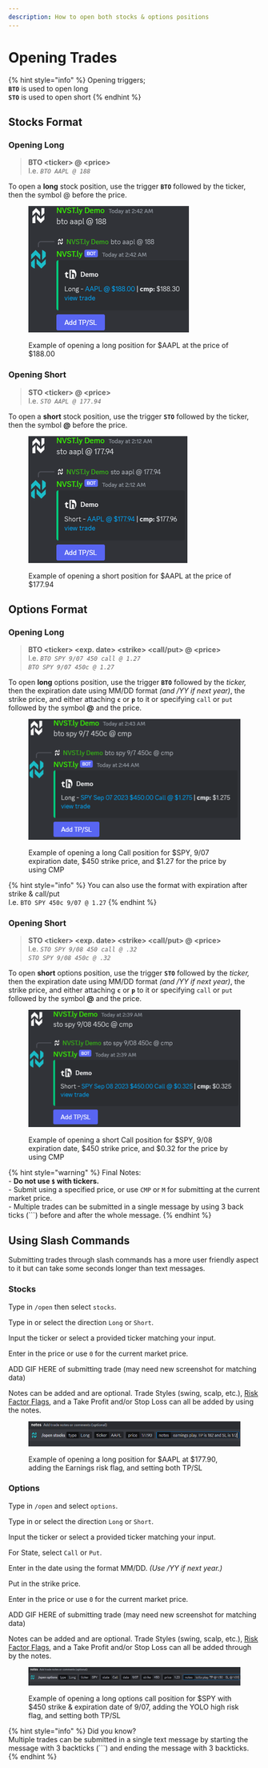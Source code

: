 ```yaml
---
description: How to open both stocks & options positions
---
```


# Opening Trades

{% hint style="info" %}
Opening triggers;\
**`BTO`** is used to open long\
**`STO`** is used to open short
{% endhint %}

## Stocks Format

### Opening Long

> **BTO \<ticker> @ \<price>**\
> I.e. _`BTO AAPL @ 188`_

To open a **long** stock position, use the trigger **`BTO`** followed by the ticker, then the symbol @ before the price.

<figure><img src="../.gitbook/assets/image (1) (1) (1) (1) (1) (1) (1) (1) (1) (1) (1).png" alt=""><figcaption><p>Example of opening a long position for $AAPL at the price of $188.00</p></figcaption></figure>

### Opening Short

> **STO \<ticker> @ \<price>**\
> I.e. _`STO AAPL @ 177.94`_

To open a **short** stock position, use the trigger **`STO`** followed by the ticker, then the symbol **@** before the price.

<figure><img src="../.gitbook/assets/image (1) (1) (1) (1) (1) (1) (1) (1) (1) (1) (1) (1).png" alt=""><figcaption><p>Example of opening a short position for $AAPL at the price of $177.94</p></figcaption></figure>

##

## Options Format

### Opening Long

> **BTO \<ticker> \<exp. date> \<strike> \<call/put> @ \<price>**\
> I.e. _`BTO SPY 9/07 450 call @ 1.27`_\
> _`BTO SPY 9/07 450c @ 1.27`_

To open **long** options position, use the trigger **`BTO`** followed by the _ticker,_ then the expiration date using MM/DD format _(and /YY if next year)_, the strike price, and either attaching **`c`** or **`p`** to it or specifying `call` or `put` followed by the symbol **@** and the price.

<figure><img src="../.gitbook/assets/image (2) (1) (1) (1) (1) (1) (1) (1) (1) (1) (1).png" alt=""><figcaption><p>Example of opening a long Call position for $SPY, 9/07 expiration date, $450 strike price, and $1.27 for the price by using CMP</p></figcaption></figure>

{% hint style="info" %}
You can also use the format with expiration after strike & call/put\
I.e. `BTO SPY 450c 9/07 @ 1.27`
{% endhint %}

### Opening Short

> **STO \<ticker> \<exp. date> \<strike> \<call/put> @ \<price>**\
> I.e. _`STO SPY 9/08 450 call @ .32`_\
> _`STO SPY 9/08 450c @ .32`_

To open **short** options position, use the trigger **`STO`** followed by the _ticker,_ then the expiration date using MM/DD format _(and /YY if next year)_, the strike price, and either attaching **`c`** or **`p`** to it or specifying `call` or `put` followed by the symbol **@** and the price.

<figure><img src="../.gitbook/assets/image (3) (1) (1) (1) (1) (1) (1) (1) (1).png" alt=""><figcaption><p>Example of opening a short Call position for $SPY, 9/08 expiration date, $450 strike price, and $0.32 for the price by using CMP</p></figcaption></figure>

{% hint style="warning" %}
Final Notes:\
\- **Do not use `$` with tickers.** \
\- Submit using a specified price, or use `CMP` or `M` for submitting at the current market price.\
\- Multiple trades can be submitted in a single message by using 3 back ticks (\`\`\`) before and after the whole message.
{% endhint %}



## Using Slash Commands

Submitting trades through slash commands has a more user friendly aspect to it but can take some seconds longer than text messages.

### Stocks

Type in `/open` then select `stocks`.

Type in or select the direction `Long` or `Short`.&#x20;

Input the ticker or select a provided ticker matching your input.

Enter in the price or use `0` for the current market price.

ADD GIF HERE of submitting trade (may need new screenshot for matching data)

Notes can be added and are optional. Trade Styles (swing, scalp, etc.), [Risk Factor Flags](broken-reference), and a Take Profit and/or Stop Loss can all be added by using the notes.

<figure><img src="../.gitbook/assets/image (10) (1) (1).png" alt=""><figcaption><p>Example of opening a long position for $AAPL at $177.90, adding the Earnings risk flag, and setting both TP/SL</p></figcaption></figure>

### Options

Type in `/open` and select `options`.

Type in or select the direction `Long` or `Short`.

Input the ticker or select a provided ticker matching your input.

For State, select `Call` or `Put`.

Enter in the date using the format MM/DD. _(Use /YY if next year.)_

Put in the strike price.

Enter in the price or use `0` for the current market price.

ADD GIF HERE of submitting trade (may need new screenshot for matching data)

Notes can be added and are optional. Trade Styles (swing, scalp, etc.), [Risk Factor Flags](broken-reference), and a Take Profit and/or Stop Loss can all be added through by the notes.

<figure><img src="../.gitbook/assets/image (2) (1) (1) (1) (1) (1) (1) (1) (1) (1).png" alt=""><figcaption><p>Example of opening a long options call position for $SPY with $450 strike &#x26; expiration date of 9/07, adding the YOLO high risk flag, and setting both TP/SL</p></figcaption></figure>



{% hint style="info" %}
Did you know?\
Multiple trades can be submitted in a single text message by starting the message with 3 backticks (\`\`\`) and ending the message with 3 backticks.
{% endhint %}
